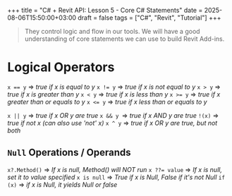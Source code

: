 +++
title = "C# + Revit API: Lesson 5 - Core C# Statements"
date = 2025-08-06T15:50:00+03:00
draft = false
tags = ["C#", "Revit", "Tutorial"]
+++


 > They control logic and flow in our tools.
 > We will have a good understanding of core statements we can use to build Revit Add-ins.
 
# Logical Operators
`x == y` => *true  if x is equal to y*
`x != y` => *true if x is not equal to y*
`x > y` => *true if x is greater than y*
`x < y` => *true if x is less than y*
`x >= y` => *true if x greater than or equals to y*
`x <= y` => *true if x less than or equals to y*

`x || y` => *true if x OR y are true*
`x && y `=> *true if x AND y are true*
`!(x)` => *true if not x (can also use 'not' x)*
`x ^ y` => *true if x OR y are true, but not both*  

## `Null` Operations / Operands

`x?.Method()` => *If x is null, Method() will NOT run*
`x ??= value` => *If x is null, set it to value specified*
`x is null` => *True if x is Null, False if it's not Null*
`if (x)` => *if x is Null, it yields Null or false*


